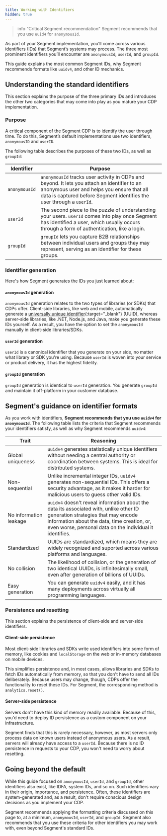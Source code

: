 ```yaml
---
title: Working with Identifiers
hidden: true
---
```


> info "Critical Segment recommendation"
> Segment recommends that you use `uuid4` for `anonymousId`.

As part of your Segment implementation, you’ll come across various identifiers (IDs) that Segment’s systems may process. The three most prominent identifiers you’ll encounter are `anonymousId`, `userId`, and `groupId`. 

This guide explains the most common Segment IDs, why Segment recommends formats like `uuidv4`, and other ID mechanics.

## Understanding the standard identifiers

This section explains the purpose of the three primary IDs and introduces the other two categories that may come into play as you mature your CDP implementation.

### Purpose

A critical component of the Segment CDP is to identify the user through time. To do this, Segment’s default implementations use two identifiers, `anonymousID` and `userID`. 

The following table describes the purposes of these two IDs, as well as `groupId`:

| Identifier    | Purpose                                                                                                                                                                                                            |
| ------------- | ------------------------------------------------------------------------------------------------------------------------------------------------------------------------------------------------------------------ |
| `anonymousId` | `anonymousId` tracks user activity in CDPs and beyond. It lets you attach an identifier to an anonymous user and helps you ensure that all data is captured before Segment identifies the user through a `userId`. |
| `userId`      | The second piece to the puzzle of understanding your users. `userId` comes into play once Segment has identified a user, which usually occurs through a form of authentication, like a login.                      |
| `groupId`     | `groupId` lets you capture B2B relationships between individual users and groups they may represent, serving as an identifier for these groups.                                                                    |

### Identifier generation

Here's how Segment generates the IDs you just learned about:

#### `anonymousId` generation 

`anonymousId` generation relates to the two types of libraries (or SDKs) that CDPs offer. Client-side libraries, like web and mobile, automatically generate a [universally unique identifier](https://en.wikipedia.org/wiki/Universally_unique_identifier){:target="_blank"} (UUID), whereas server-side libraries, like .NET, Node.js, and Java, make you generate these IDs yourself. As a result, you have the option to set the `anonymousId` manually in client-side libraries/SDKs.

#### `userId` generation

`userId` is a canonical identifier that you generate on your side, no matter what library or SDK you're using. Because `userId` is woven into your service or product delivery, it has the highest fidelity.

#### `groupId` generation

`groupId` generation is identical to `userId` generation. You generate `groupId` and maintain it off-platform in your customer database.

## Segment's guidance on identifier formats

As you work with identifiers, **Segment recommends that you use `uuidv4` for `anonymousId`**. The following table lists the criteria that Segment recommends your identifiers satisfy, as well as why Segment recommends `uuidv4`:

| Trait                  | Reasoning                                                                                                                                                                                                                               |
| ---------------------- | --------------------------------------------------------------------------------------------------------------------------------------------------------------------------------------------------------------------------------------- |
| Global uniqueness      | `uuidv4` generates statistically unique identifiers without needing a central authority or coordination between systems. This is ideal for distributed systems.                                                                         |
| Non-sequential         | Unlike incremental integer IDs, `uuidv4` generates non-sequential IDs. This offers a security advantage, as it makes it harder for malicious users to guess other valid IDs.                                                            |
| No information leakage | `uuidv4` doesn't reveal information about the data its associated with, unlike other ID generation strategies that may encode information about the data, time creation, or, even worse, personal data on the individual it identifies. |
| Standardized           | UUIDs are standardized, which means they are widely recognized and suported across various platforms and languages.                                                                                                                     |
| No collision           | The likelihood of collision, or the generation of two identical UUIDs, is infinitesimally small, even after generation of billions of UUIDs.                                                                                            |
| Easy generation        | You can generate `uuidv4` easily, and it has many deployments across virtually all programming languages.                                                                                                                               |

### Persistence and resetting

This section explains the persistence of client-side and server-side identifiers.

#### Client-side persistence

Most client-side libraries and SDKs write used identifiers into some form of memory, like cookies and `localStorage` on the web or in-memory databases on mobile devices. 

This simplifies persistence and, in most cases, allows libraries and SDKs to fetch IDs automatically from memory, so that you don't have to send all IDs deliberately. Because users may change, though, CDPs offer the functionality to reset these IDs. For Segment, the corresponding method is `analytics.reset()`.

#### Server-side persistence

Servers don't have this kind of memory readily available. Because of this, you'd need to deploy ID persistence as a custom component on your infrastructure. 

Segment finds that this is rarely necessary, however, as most servers only process data on known users instead of anonymous users. As a result, servers will already have access to a `userId`. Because there is no ID persistence in requests to your CDP, you won't need to worry about resetting.

## Going beyond the default

While this guide focused on `anonymousId`, `userId`, and `groupId`, other identifiers also exist, like IDFA, system IDs, and so on. Such identifiers vary in their origin, importance, and persistence. Often, these identifiers are system-generated and, as a result, don't require conscious design decisions as you implement your CDP.

Segment recommends applying the formatting criteria discussed on this page to, at a minimum, `anonymousId`, `userId`, and `groupId`. Segment also recommends that you use these criteria for other identifiers you may work with, even beyond Segment's standard IDs.